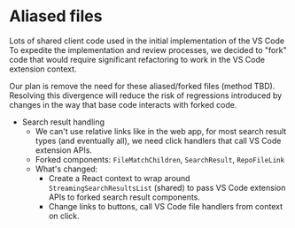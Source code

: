 # Aliased files

Lots of shared client code used in the initial implementation of the VS Code
To expedite the implementation and review processes, we decided to "fork"
code that would require significant refactoring to work in the VS Code
extension context.

Our plan is remove the need for these aliased/forked files (method TBD).
Resolving this divergence will reduce the risk of regressions introduced
by changes in the way that base code interacts with forked code.

- Search result handling
    - We can't use relative links like in the web app, for most search result types (and eventually all),
      we need click handlers that call VS Code extension APIs.
    - Forked components: `FileMatchChildren`, `SearchResult`, `RepoFileLink`
    - What's changed:
        - Create a React context to wrap around `StreamingSearchResultsList` (shared) to pass
          VS Code extension APIs to forked search result components.
        - Change links to buttons, call VS Code file handlers from context on click.
